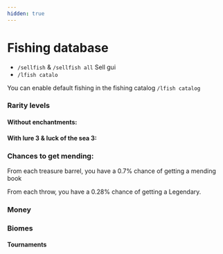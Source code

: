 ```yaml
---
hidden: true
---
```


# Fishing database

* `/sellfish` & `/sellfish all` Sell gui
* `/lfish catalo`

You can enable default fishing in the fishing catalog `/lfish catalog`

### Rarity levels

#### Without enchantments:

#### With lure 3 & luck of the sea 3:

### Chances to get mending:

From each treasure barrel, you have a 0.7% chance of getting a mending book

From each throw, you have a 0.28% chance of getting a Legendary.

### Money

### Biomes

#### Tournaments
